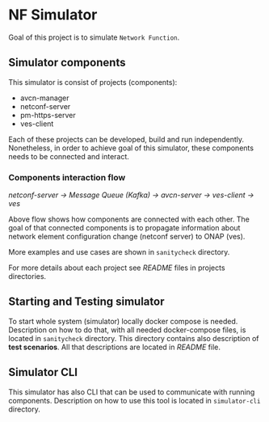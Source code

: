 # NF Simulator

Goal of this project is to simulate `Network Function`. 


## Simulator components
This simulator is consist of projects (components):
- avcn-manager
- netconf-server
- pm-https-server
- ves-client

Each of these projects can be developed, build and run independently.
Nonetheless, in order to achieve goal of this simulator, 
these components needs to be connected and interact.

### Components interaction flow
*netconf-server -> Message Queue (Kafka) -> avcn-server -> ves-client -> ves*

Above flow shows how components are connected with each other.
The goal of that connected components is to propagate information
about network element configuration change (netconf server) to ONAP (ves).

More examples and use cases are shown in `sanitycheck` directory.

For more details about each project see *README* files in projects directories.


## Starting and Testing simulator

To start whole system (simulator) locally docker compose is needed.
Description on how to do that, with all needed docker-compose files,
is located in `sanitycheck` directory.
This directory contains also description of **test scenarios**.
All that descriptions are located in *README* file.


## Simulator CLI

This simulator has also CLI that can be used to communicate with running components.
Description on how to use this tool is located in `simulator-cli` directory.
